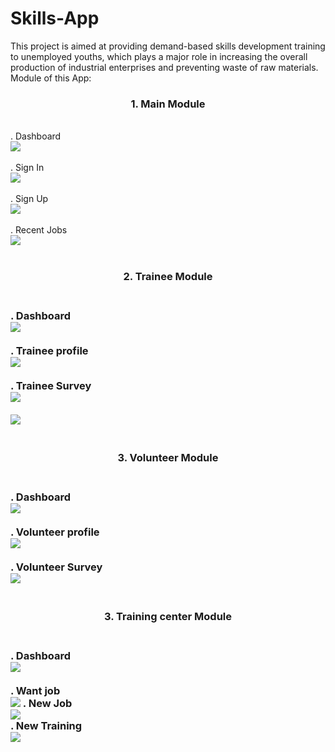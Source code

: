 # Skills-App
This project is aimed at providing demand-based skills development training to unemployed youths, which plays a major role in increasing the overall production of industrial enterprises and preventing waste of raw materials.
Module of this App:<br>
<h3 style="text-align: center;">1. Main Module</h3><br>
 . Dashboard<br>
 <img src="images/Skills Final.png"><br><br>
 . Sign In<br>
 <img src="images/Sing In.png"><br><br> 
 . Sign Up<br>
 <img src="images/Sign Up.png"><br><br> 
 . Recent Jobs<br>
  <img src="images/Recent Job.png"><br><br> 
  
 <h3 style="text-align: center;"> 2. Trainee Module <h3><br>
   . Dashboard<br>
   <img src="images/T-Dashboard.png"><br><br>
   . Trainee profile<br>
   <img src="images/T- Profile.png"><br><br>
   . Trainee Survey<br>
    <img src="images/T-Survay.png"><br><br>
    <img src="images/T-Survay -2.png"><br><br>
 
  <h3 style="text-align: center;"> 3. Volunteer Module <h3><br>
   . Dashboard<br>
   <img src="images/V Dashboard.png"><br><br>
   . Volunteer profile<br>
   <img src="images/T- Profile.png"><br><br>
   . Volunteer Survey<br>
    <img src="images/Volunteer Survey.png"><br><br>
 
   <h3 style="text-align: center;"> 3. Training center Module <h3><br>
    . Dashboard<br>
   <img src="images/Dashboard.png"><br><br>
   . Want job<br>
   <img src="images/Job Want.png">
   . New Job<br>
    <img src="images/New Job.png"<br><br>
   . New Training<br>
    <img src="images/New Traning.png"<br><br>
              
 
 
    
  
